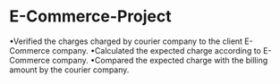# E-Commerce-Project
•Verified the charges charged by courier company to the client E-Commerce company.
•Calculated the expected charge according to E-Commerce company.
•Compared the expected charge with the billing amount by the courier company.
